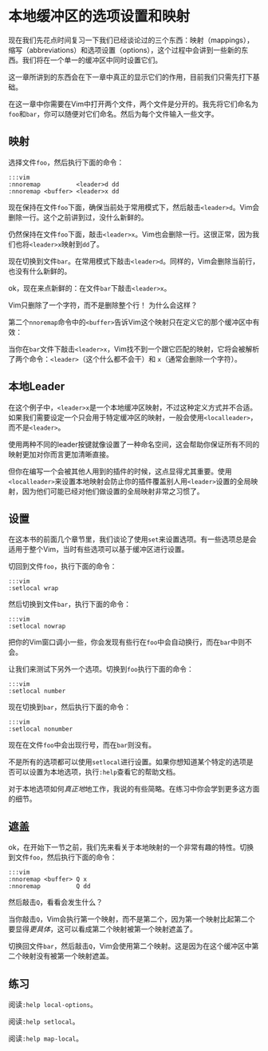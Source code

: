 本地缓冲区的选项设置和映射
=================================

现在我们先花点时间复习一下我们已经谈论过的三个东西：映射（mappings），缩写（abbreviations）和选项设置（options），这个过程中会讲到一些新的东西。我们将在一个单一的缓冲区中同时设置它们。

这一章所讲到的东西会在下一章中真正的显示它们的作用，目前我们只需先打下基础。

在这一章中你需要在Vim中打开两个文件，两个文件是分开的。我先将它们命名为`foo`和`bar`，你可以随便对它们命名。然后为每个文件输入一些文字。

映射
--------

选择文件`foo`，然后执行下面的命令：

    :::vim
    :nnoremap          <leader>d dd
    :nnoremap <buffer> <leader>x dd

现在保持在文件`foo`下面，确保当前处于常用模式下，然后敲击`<leader>d`。Vim会删除一行。这个之前讲到过，没什么新鲜的。

仍然保持在文件`foo`下面，敲击`<leader>x`。Vim也会删除一行。这很正常，因为我们也将`<leader>x`映射到`dd`了。

现在切换到文件`bar`。在常用模式下敲击`<leader>d`。同样的，Vim会删除当前行，也没有什么新鲜的。

ok，现在来点新鲜的：在文件`bar`下敲击`<leader>x`。

Vim只删除了一个字符，而不是删除整个行！
为什么会这样？

第二个`nnoremap`命令中的`<buffer>`告诉Vim这个映射只在定义它的那个缓冲区中有效：

当你在`bar`文件下敲击`<leader>x`，Vim找不到一个跟它匹配的映射，它将会被解析了两个命令：`<leader>`（这个什么都不会干）和 `x`（通常会删除一个字符）。 


本地Leader
------------

在这个例子中，`<leader>x`是一个本地缓冲区映射，不过这种定义方式并不合适。如果我们需要设定一个只会用于特定缓冲区的映射，一般会使用`<localleader>`，而不是`<leader>`。


使用两种不同的leader按键就像设置了一种命名空间，这会帮助你保证所有不同的映射更加对你而言更加清晰直接。

但你在编写一个会被其他人用到的插件的时候，这点显得尤其重要。使用`<localleader>`来设置本地映射会防止你的插件覆盖别人用`<leader>`设置的全局映射，因为他们可能已经对他们做设置的全局映射非常之习惯了。

设置
--------

在这本书的前面几个章节里，我们谈论了使用`set`来设置选项。有一些选项总是会适用于整个Vim，当时有些选项可以基于缓冲区进行设置。

切回到文件`foo`，执行下面的命令： 

    :::vim
    :setlocal wrap

然后切换到文件`bar`，执行下面的命令： 

    :::vim
    :setlocal nowrap

把你的Vim窗口调小一些，你会发现有些行在`foo`中会自动换行，而在`bar`中则不会。


让我们来测试下另外一个选项。切换到`foo`执行下面的命令： 

    :::vim
    :setlocal number

现在切换到`bar`，然后执行下面的命令： 

    :::vim
    :setlocal nonumber

现在在文件`foo`中会出现行号，而在`bar`则没有。

不是所有的选项都可以使用`setlocal`进行设置。如果你想知道某个特定的选项是否可以设置为本地选项，执行`:help`查看它的帮助文档。

对于本地选项如何*真正地*地工作，我说的有些简略。在练习中你会学到更多这方面的细节。

遮盖
---------

ok，在开始下一节之前，我们先来看关于本地映射的一个非常有趣的特性。切换到文件`foo`，然后执行下面的命令： 

    :::vim
    :nnoremap <buffer> Q x
    :nnoremap          Q dd

然后敲击`Q`，看看会发生什么？

当你敲击`Q`，Vim会执行第一个映射，而不是第二个，因为第一个映射比起第二个要显得*更具体*，这可以看成第二个映射被第一个映射遮盖了。

切换回文件`bar`，然后敲击`Q`，Vim会使用第二个映射。这是因为在这个缓冲区中第二个映射没有被第一个映射遮盖。

练习
---------

阅读`:help local-options`。

阅读`:help setlocal`。

阅读`:help map-local`。
